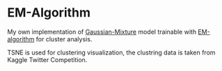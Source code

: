 # EM-Algorithm

My own implementation of [Gaussian-Mixture](https://en.wikipedia.org/wiki/Mixture_model) model trainable with [EM-algorithm](https://en.wikipedia.org/wiki/Expectation%E2%80%93maximization_algorithm) for cluster analysis.

TSNE is used for clustering visualization, the clustring data is taken from Kaggle Twitter Competition.
